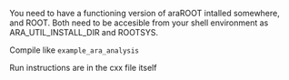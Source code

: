 You need to have a functioning version of araROOT intalled somewhere, and ROOT. Both need to be accesible from your shell environment as ARA_UTIL_INSTALL_DIR and ROOTSYS.

Compile like `example_ara_analysis`

Run instructions are in the cxx file itself